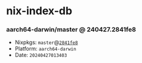 # nix-index-db
### aarch64-darwin/master @ 240427.2841fe8
- Nixpkgs: `master`@[`2841fe8`](https://github.com/NixOS/nixpkgs/commit/2841fe839df8dd92a387e0243806bc89c8342edf)
- Platform: `aarch64-darwin`
- Date: `20240427013403`
